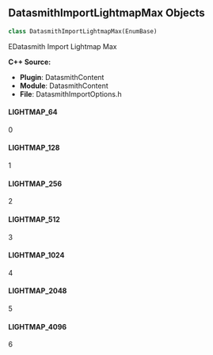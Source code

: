 ## DatasmithImportLightmapMax Objects

```python
class DatasmithImportLightmapMax(EnumBase)
```

EDatasmith Import Lightmap Max

**C++ Source:**

- **Plugin**: DatasmithContent
- **Module**: DatasmithContent
- **File**: DatasmithImportOptions.h

<a id="unreal.DatasmithImportLightmapMax.LIGHTMAP_64"></a>

#### LIGHTMAP_64

0

<a id="unreal.DatasmithImportLightmapMax.LIGHTMAP_128"></a>

#### LIGHTMAP_128

1

<a id="unreal.DatasmithImportLightmapMax.LIGHTMAP_256"></a>

#### LIGHTMAP_256

2

<a id="unreal.DatasmithImportLightmapMax.LIGHTMAP_512"></a>

#### LIGHTMAP_512

3

<a id="unreal.DatasmithImportLightmapMax.LIGHTMAP_1024"></a>

#### LIGHTMAP_1024

4

<a id="unreal.DatasmithImportLightmapMax.LIGHTMAP_2048"></a>

#### LIGHTMAP_2048

5

<a id="unreal.DatasmithImportLightmapMax.LIGHTMAP_4096"></a>

#### LIGHTMAP_4096

6

<a id="unreal.DatasmithImportScene"></a>